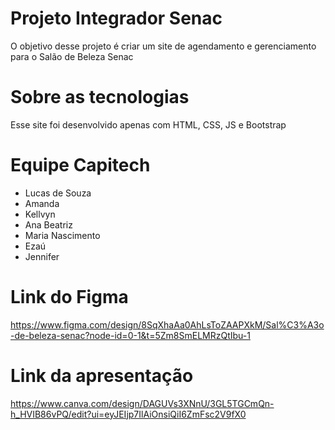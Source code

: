 # Projeto Integrador Senac
O objetivo desse projeto é criar um site de agendamento e gerenciamento para o Salão de Beleza Senac
# Sobre as tecnologias
Esse site foi desenvolvido apenas com HTML, CSS, JS e Bootstrap
# Equipe Capitech

<ul>
  <li>Lucas de Souza</li>
  <li>Amanda</li>
  <li>Kellvyn</li>
  <li>Ana Beatriz</li>
  <li>Maria Nascimento</li>
  <li>Ezaú</li>
  <li>Jennifer</li>
</ul>

# Link do Figma
https://www.figma.com/design/8SqXhaAa0AhLsToZAAPXkM/Sal%C3%A3o-de-beleza-senac?node-id=0-1&t=5Zm8SmELMRzQtIbu-1

# Link da apresentação
https://www.canva.com/design/DAGUVs3XNnU/3GL5TGCmQn-h_HVIB86vPQ/edit?ui=eyJEIjp7IlAiOnsiQiI6ZmFsc2V9fX0

